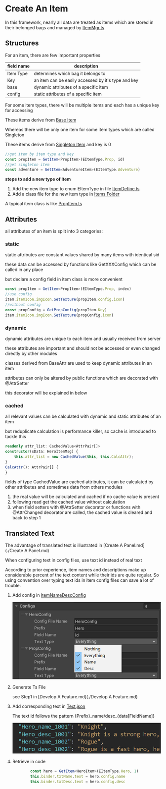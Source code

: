 # Create An Item

In this framework, nearly all data are treated as items which are stored in their belonged bags and managed by [ItemMgr.ts](../TsProj/src/Mgrs/ItemMgr.ts)

## Structures

For an item, there are few important properties

| field name | description                                         |
| ---------- | --------------------------------------------------- |
| Item Type  | determines which bag it belongs to                  |
| Key        | an item can be easily accessed by it's type and key |
| base       | dynamic attributes of a specific item               |
| config     | static attributes of a specific item                |

For some item types, there will be multiple items and each has a unique key for accessing

These items derive from [Base Item](../TsProj/src/Item/Base/BaseItem.ts)

Whereas there will be only one item for some item types which are called Singleton

These items derive from [Singleton Item](../TsProj/src/Item/Base/SingletonItem.ts) and key is 0

```typescript
//get item by item type and key
const propItem = GetItem<PropItem>(EItemType.Prop, id)
//get singleton item
const adventure = GetItem<AdventureItem>(EItemType.Adventure)
```

**steps to add a new type of item**

1. Add the new item type to enum EItemType in file [ItemDefine.ts](../TsProj/src/Define/ItemDefine.ts)
2. Add a class file for the new item type in [Items Folder](../TsProj/src/Item/Items/)

A typical item class is like [PropItem.ts](../TsProj/src/Item/Items/PropItem.ts)

## Attributes

all attributes of an item is split into 3 categories:

### static

static attributes are constant values shared by many items with identical sid

these data can be accessed by functions like GetXXXConfig which can be called in any place

but declare a config field in item class is more convenient

```typescript
const propItem = GetItem<PropItem>(EItemType.Prop, index)
//use config
item.itemIcon.imgIcon.SetTexture(propItem.config.icon)
//without config
const propConfig = GetPropConfig(propItem.Key)
item.itemIcon.imgIcon.SetTexture(propConfig.icon)
```



### dynamic

dynamic attributes are unique to each item and usually received from server

these attributes are important and should not be accessed or even changed directly by other modules

classes derived from BaseAttr are used to keep dynamic attributes in an item

attributes can only be altered by  public functions which are decorated with @AttrSetter

this decorator will be explained in below

### cached

all relevant values can be calculated with dynamic and static attributes of an item

but reduplicate calculation is performance killer, so cache is introduced to tackle this

```typescript
readonly attr_list: CachedValue<AttrPair[]>
constructor(sData: HeroItemMsg) {
    this.attr_list = new CachedValue(this, this.CalcAttr);
}
CalcAttr(): AttrPair[] {
}
```

fields of type CachedValue<T> are cached attributes, it can be calculated by other attributes and sometimes data from others modules

1. the real value will be calculated and cached if no cache value is present
2. following read get the cached value without calculation
3. when field setters with @AttrSetter decorator or functions with @AttrChanged decorator are called, the cached value is cleared and back to step 1

## Translated Text

The advantage of translated text is illustrated in [Create A Panel.md](./Create A Panel.md)

When configuring text in config files, use text id instead of real text

According to prior experience, item names and descriptions make up considerable percent of the text content while their ids are quite regular. So using convention over typing text ids in item config files can save a lot of trouble.

1. Add config in [ItemNameDescConfig](../Assets/Resources/TsConfigs/ItemNameDescConfig.asset)

   ![text1](./imgs/text1.png)

2. Generate Ts File

   see Step1 in [Develop A Feature.md](./Develop A Feature.md)

3. Add corresponding text in [Text.json](../Assets/Resources/TsConfigs/Text.json)

   The text id follows the pattern {Prefix}\_name/desc\_{data[FieldName]}

   ![text2](./imgs/text2.png)

4. Retrieve in code

   ```typescript
           const hero = GetItem<HeroItem>(EItemType.Hero, 1)
           this.binder.txtName.text = hero.config.name
           this.binder.txtDesc.text = hero.config.desc
   ```
